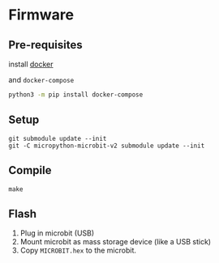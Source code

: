 # Firmware

## Pre-requisites

install [docker](https://docs.docker.com/get-docker/)

and `docker-compose`

```bash
python3 -m pip install docker-compose
```

## Setup

```
git submodule update --init
git -C micropython-microbit-v2 submodule update --init
```

## Compile

```
make
```

## Flash

1. Plug in microbit (USB)
1. Mount microbit as mass storage device (like a USB stick)
1. Copy `MICROBIT.hex` to the microbit.